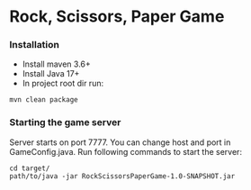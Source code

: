 # Rock, Scissors, Paper Game

### Installation

- Install maven 3.6+
- Install Java 17+
- In project root dir run:

```shell
mvn clean package
```

### Starting the game server

Server starts on port 7777. You can change host and port in GameConfig.java. Run following commands to
start the server:

```shell
cd target/
path/to/java -jar RockScissorsPaperGame-1.0-SNAPSHOT.jar
```